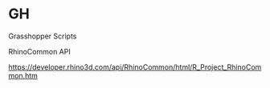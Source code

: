 # GH
Grasshopper Scripts

RhinoCommon API

https://developer.rhino3d.com/api/RhinoCommon/html/R_Project_RhinoCommon.htm
